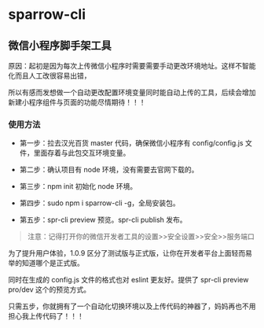 # sparrow-cli

## 微信小程序脚手架工具

原因：起初是因为每次上传微信小程序时需要需要手动更改环境地址。这样不智能化而且人工改很容易出错，

所以有感而发想做一个自动更改配置环境变量同时能自动上传的工具，后续会增加新建小程序组件与页面的功能尽情期待！！！

### 使用方法

- 第一步：拉去汉光百货 master 代码，确保微信小程序有 config/config.js 文件，里面存着与此包交互环境变量。

- 第二步：确认项目有 node 环境，没有需要去官网下载的。

- 第三步：npm init 初始化 node 环境。

- 第四步：sudo npm i sparrow-cli -g，全局安装包。

- 第五步：spr-cli preview 预览。spr-cli publish 发布。

> 注意：记得打开你的微信开发者工具的设置>>安全设置>>安全>>服务端口

为了提升用户体验，1.0.9 区分了测试版与正式版，让你在开发者平台上面轻而易举的知道哪个是正式版。

同时在生成的 config.js 文件的格式也对 eslint 更友好。提供了 spr-cli preview pro/dev 这个的预览方式。

只需五步，你就拥有了一个自动化切换环境以及上传代码的神器了，妈妈再也不用担心我上传代码了！！！
